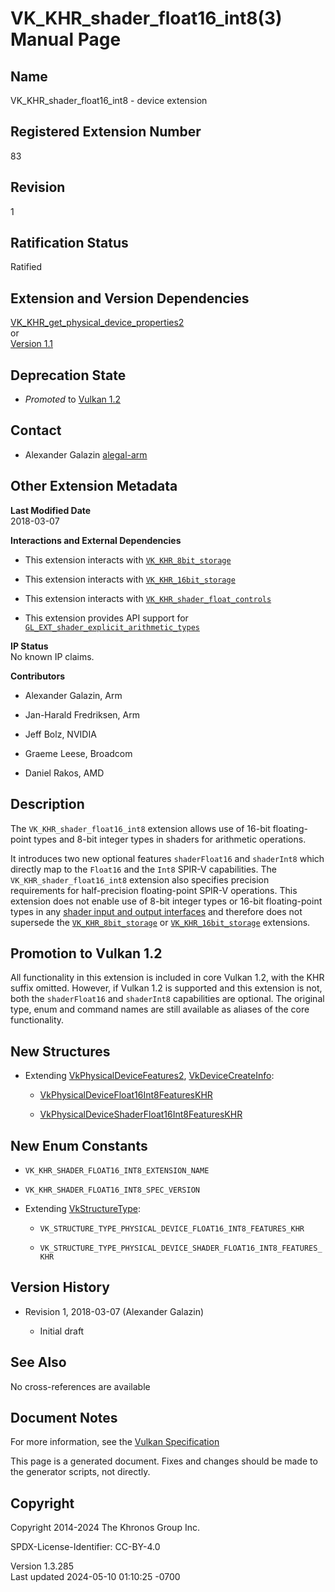 # VK_KHR_shader_float16_int8(3) Manual Page

## Name

VK_KHR_shader_float16_int8 - device extension



## <a href="#_registered_extension_number" class="anchor"></a>Registered Extension Number

83

## <a href="#_revision" class="anchor"></a>Revision

1

## <a href="#_ratification_status" class="anchor"></a>Ratification Status

Ratified

## <a href="#_extension_and_version_dependencies" class="anchor"></a>Extension and Version Dependencies

[VK_KHR_get_physical_device_properties2](https://registry.khronos.org/vulkan/specs/1.3-extensions/man/html/VK_KHR_get_physical_device_properties2.html)  
or  
[Version 1.1](#versions-1.1)  

## <a href="#_deprecation_state" class="anchor"></a>Deprecation State

- *Promoted* to <a
  href="https://registry.khronos.org/vulkan/specs/1.3-extensions/html/vkspec.html#versions-1.2-promotions"
  target="_blank" rel="noopener">Vulkan 1.2</a>

## <a href="#_contact" class="anchor"></a>Contact

- Alexander Galazin <a
  href="https://github.com/KhronosGroup/Vulkan-Docs/issues/new?body=%5BVK_KHR_shader_float16_int8%5D%20@alegal-arm%0A*Here%20describe%20the%20issue%20or%20question%20you%20have%20about%20the%20VK_KHR_shader_float16_int8%20extension*"
  target="_blank" rel="nofollow noopener"><em></em>alegal-arm</a>

## <a href="#_other_extension_metadata" class="anchor"></a>Other Extension Metadata

**Last Modified Date**  
2018-03-07

**Interactions and External Dependencies**  
- This extension interacts with
  [`VK_KHR_8bit_storage`](VK_KHR_8bit_storage.html)

- This extension interacts with
  [`VK_KHR_16bit_storage`](VK_KHR_16bit_storage.html)

- This extension interacts with
  [`VK_KHR_shader_float_controls`](VK_KHR_shader_float_controls.html)

- This extension provides API support for
  [`GL_EXT_shader_explicit_arithmetic_types`](https://github.com/KhronosGroup/GLSL/blob/main/extensions/ext/GL_EXT_shader_explicit_arithmetic_types.txt)

**IP Status**  
No known IP claims.

**Contributors**  
- Alexander Galazin, Arm

- Jan-Harald Fredriksen, Arm

- Jeff Bolz, NVIDIA

- Graeme Leese, Broadcom

- Daniel Rakos, AMD

## <a href="#_description" class="anchor"></a>Description

The `VK_KHR_shader_float16_int8` extension allows use of 16-bit
floating-point types and 8-bit integer types in shaders for arithmetic
operations.

It introduces two new optional features `shaderFloat16` and `shaderInt8`
which directly map to the `Float16` and the `Int8` SPIR-V capabilities.
The `VK_KHR_shader_float16_int8` extension also specifies precision
requirements for half-precision floating-point SPIR-V operations. This
extension does not enable use of 8-bit integer types or 16-bit
floating-point types in any <a
href="https://registry.khronos.org/vulkan/specs/1.3-extensions/html/vkspec.html#interfaces-iointerfaces"
target="_blank" rel="noopener">shader input and output interfaces</a>
and therefore does not supersede the
[`VK_KHR_8bit_storage`](VK_KHR_8bit_storage.html) or
[`VK_KHR_16bit_storage`](VK_KHR_16bit_storage.html) extensions.

## <a href="#_promotion_to_vulkan_1_2" class="anchor"></a>Promotion to Vulkan 1.2

All functionality in this extension is included in core Vulkan 1.2, with
the KHR suffix omitted. However, if Vulkan 1.2 is supported and this
extension is not, both the `shaderFloat16` and `shaderInt8` capabilities
are optional. The original type, enum and command names are still
available as aliases of the core functionality.

## <a href="#_new_structures" class="anchor"></a>New Structures

- Extending [VkPhysicalDeviceFeatures2](https://registry.khronos.org/vulkan/specs/1.3-extensions/man/html/VkPhysicalDeviceFeatures2.html),
  [VkDeviceCreateInfo](https://registry.khronos.org/vulkan/specs/1.3-extensions/man/html/VkDeviceCreateInfo.html):

  - [VkPhysicalDeviceFloat16Int8FeaturesKHR](https://registry.khronos.org/vulkan/specs/1.3-extensions/man/html/VkPhysicalDeviceFloat16Int8FeaturesKHR.html)

  - [VkPhysicalDeviceShaderFloat16Int8FeaturesKHR](https://registry.khronos.org/vulkan/specs/1.3-extensions/man/html/VkPhysicalDeviceShaderFloat16Int8FeaturesKHR.html)

## <a href="#_new_enum_constants" class="anchor"></a>New Enum Constants

- `VK_KHR_SHADER_FLOAT16_INT8_EXTENSION_NAME`

- `VK_KHR_SHADER_FLOAT16_INT8_SPEC_VERSION`

- Extending [VkStructureType](https://registry.khronos.org/vulkan/specs/1.3-extensions/man/html/VkStructureType.html):

  - `VK_STRUCTURE_TYPE_PHYSICAL_DEVICE_FLOAT16_INT8_FEATURES_KHR`

  - `VK_STRUCTURE_TYPE_PHYSICAL_DEVICE_SHADER_FLOAT16_INT8_FEATURES_KHR`

## <a href="#_version_history" class="anchor"></a>Version History

- Revision 1, 2018-03-07 (Alexander Galazin)

  - Initial draft

## <a href="#_see_also" class="anchor"></a>See Also

No cross-references are available

## <a href="#_document_notes" class="anchor"></a>Document Notes

For more information, see the <a
href="https://registry.khronos.org/vulkan/specs/1.3-extensions/html/vkspec.html#VK_KHR_shader_float16_int8"
target="_blank" rel="noopener">Vulkan Specification</a>

This page is a generated document. Fixes and changes should be made to
the generator scripts, not directly.

## <a href="#_copyright" class="anchor"></a>Copyright

Copyright 2014-2024 The Khronos Group Inc.

SPDX-License-Identifier: CC-BY-4.0

Version 1.3.285  
Last updated 2024-05-10 01:10:25 -0700
